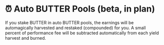 # ⏰ Auto BUTTER Pools \(beta, in plan\)

If you stake BUTTER in auto BUTTER pools, the earnings will be automagically harvested and restaked \(compounded\) for you. A small percent of performance fee will be subtracted automatically from each yield harvest and burned. 

